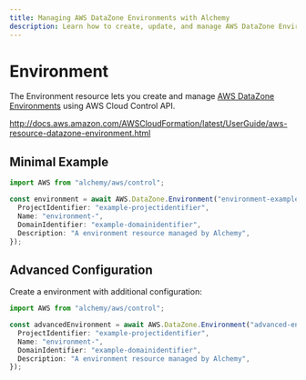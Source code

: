 ```yaml
---
title: Managing AWS DataZone Environments with Alchemy
description: Learn how to create, update, and manage AWS DataZone Environments using Alchemy Cloud Control.
---
```


# Environment

The Environment resource lets you create and manage [AWS DataZone Environments](https://docs.aws.amazon.com/datazone/latest/userguide/) using AWS Cloud Control API.

http://docs.aws.amazon.com/AWSCloudFormation/latest/UserGuide/aws-resource-datazone-environment.html

## Minimal Example

```ts
import AWS from "alchemy/aws/control";

const environment = await AWS.DataZone.Environment("environment-example", {
  ProjectIdentifier: "example-projectidentifier",
  Name: "environment-",
  DomainIdentifier: "example-domainidentifier",
  Description: "A environment resource managed by Alchemy",
});
```

## Advanced Configuration

Create a environment with additional configuration:

```ts
import AWS from "alchemy/aws/control";

const advancedEnvironment = await AWS.DataZone.Environment("advanced-environment", {
  ProjectIdentifier: "example-projectidentifier",
  Name: "environment-",
  DomainIdentifier: "example-domainidentifier",
  Description: "A environment resource managed by Alchemy",
});
```


